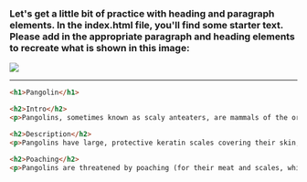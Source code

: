 ### Let's get a little bit of practice with heading and paragraph elements. In the index.html file, you'll find some starter text.  Please add in the appropriate paragraph and heading elements to recreate what is shown in this image:
<img src="https://img-c.udemycdn.com/redactor/raw/2020-10-05_19-15-52-ee7876a8197560e474051c476cb13bc7.png">
<hr>

```html
<h1>Pangolin</h1>

<h2>Intro</h2>
<p>Pangolins, sometimes known as scaly anteaters, are mammals of the order Pholidota (from Ancient Greek φολῐ́ς, "horny scale"). The one extant family, Manidae, has three genera: Manis, Phataginus and Smutsia. Manis comprises the four species found in Asia, while Phataginus and Smutsia include two species each, all found in Sub-Saharan Africa. These species range in size from 30 to 100 cm (12 to 39 in). A number of extinct pangolin species are also known.</p>

<h2>Description</h2>
<p>Pangolins have large, protective keratin scales covering their skin; they are the only known mammals with this feature. They live in hollow trees or burrows, depending on the species. Pangolins are nocturnal, and their diet consists of mainly ants and termites, which they capture using their long tongues. They tend to be solitary animals, meeting only to mate and produce a litter of one to three offspring, which they raise for about two years.</p>

<h2>Poaching</h2>
<p>Pangolins are threatened by poaching (for their meat and scales, which are used in Chinese traditional medicine) and heavy deforestation of their natural habitats, and are the most trafficked mammals in the world.As of January 2020, of the eight species of pangolin, three (Manis culionensis, M. pentadactyla and M. javanica) are listed as critically endangered, three (Phataginus tricuspis, Manis crassicaudata and Smutsia gigantea) are listed as endangered and two (Phataginus tetradactyla and Smutsia temminckii) are listed as vulnerable on the Red List of Threatened Species of the International Union for Conservation of Nature.</p>
```
